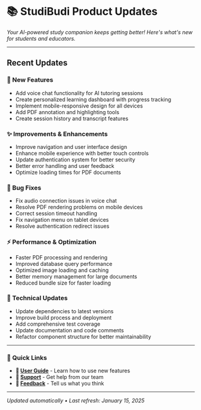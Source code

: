 # 📚 StudiBudi Product Updates

*Your AI-powered study companion keeps getting better! Here's what's new for students and educators.*

---

## Recent Updates

### 🚀 New Features

- Add voice chat functionality for AI tutoring sessions
- Create personalized learning dashboard with progress tracking
- Implement mobile-responsive design for all devices
- Add PDF annotation and highlighting tools
- Create session history and transcript features

### ✨ Improvements & Enhancements

- Improve navigation and user interface design
- Enhance mobile experience with better touch controls
- Update authentication system for better security
- Better error handling and user feedback
- Optimize loading times for PDF documents

### 🐛 Bug Fixes

- Fix audio connection issues in voice chat
- Resolve PDF rendering problems on mobile devices
- Correct session timeout handling
- Fix navigation menu on tablet devices
- Resolve authentication redirect issues

### ⚡ Performance & Optimization

- Faster PDF processing and rendering
- Improved database query performance
- Optimized image loading and caching
- Better memory management for large documents
- Reduced bundle size for faster loading

### 🔧 Technical Updates

- Update dependencies to latest versions
- Improve build process and deployment
- Add comprehensive test coverage
- Update documentation and code comments
- Refactor component structure for better maintainability

---

### 🔗 Quick Links
- **📖 [User Guide](https://studibudi.com/docs)** - Learn how to use new features
- **💬 [Support](https://studibudi.com/support)** - Get help from our team  
- **📧 [Feedback](mailto:feedback@studibudi.com)** - Tell us what you think

---

*Updated automatically • Last refresh: January 15, 2025*
